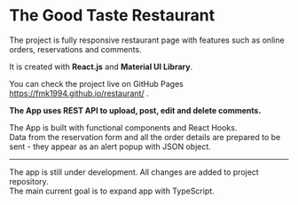 # The Good Taste Restaurant

The project is fully responsive restaurant page with features such as online orders, reservations and comments.  

It is created with **React.js** and **Material UI Library**. 

You can check the project live on GitHub Pages  
https://fmk1994.github.io/restaurant/ .  

**The App uses REST API to upload, post, edit and delete comments.**  

The App is built with functional components and React Hooks.  
Data from the reservation form and all the order details are prepared to be sent - they appear as an alert popup with JSON object.  


***
The app is still under development. All changes are added to project repository.  
The main current goal is to expand app with TypeScript.  

